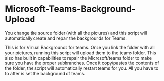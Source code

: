 # Microsoft-Teams-Background-Upload
You change the source folder (with all the pictures) and this script will automatically create and repair the backgrounds for Teams.

This is for Virtual Backgrounds for teams. Once you link the folder with all your pictures, running this script will upload them to the teams folder. This also has built in capabilities to repair the Microsoft/teams folder to make sure you have the proper subbranches. Once it copy/pastes the contents of the folder, the script will automatically restart teams for you. All you have to to after is set the background of teams.
